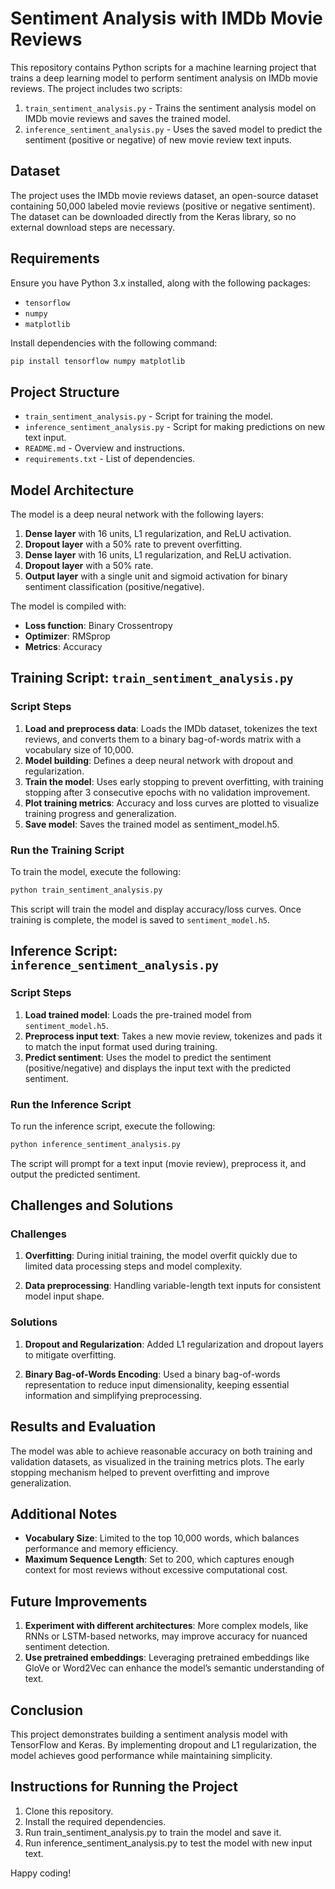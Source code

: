 # Sentiment Analysis with IMDb Movie Reviews

This repository contains Python scripts for a machine learning project that trains a deep learning model to perform sentiment analysis on IMDb movie reviews. The project includes two scripts:
1. `train_sentiment_analysis.py` - Trains the sentiment analysis model on IMDb movie reviews and saves the trained model.
2. `inference_sentiment_analysis.py` - Uses the saved model to predict the sentiment (positive or negative) of new movie review text inputs.

## Dataset

The project uses the IMDb movie reviews dataset, an open-source dataset containing 50,000 labeled movie reviews (positive or negative sentiment). The dataset can be downloaded directly from the Keras library, so no external download steps are necessary.

## Requirements

Ensure you have Python 3.x installed, along with the following packages:
- `tensorflow`
- `numpy`
- `matplotlib`

Install dependencies with the following command:
```bash
pip install tensorflow numpy matplotlib
```

## Project Structure

- `train_sentiment_analysis.py` - Script for training the model.
- `inference_sentiment_analysis.py` - Script for making predictions on new text input.
- `README.md` - Overview and instructions.
- `requirements.txt` - List of dependencies.

## Model Architecture

The model is a deep neural network with the following layers:
1. **Dense layer** with 16 units, L1 regularization, and ReLU activation.
2. **Dropout layer** with a 50% rate to prevent overfitting.
3. **Dense layer** with 16 units, L1 regularization, and ReLU activation.
4. **Dropout layer** with a 50% rate.
5. **Output layer** with a single unit and sigmoid activation for binary sentiment classification (positive/negative).

The model is compiled with:
- **Loss function**: Binary Crossentropy
- **Optimizer**: RMSprop
- **Metrics**: Accuracy

## Training Script: `train_sentiment_analysis.py`

### Script Steps
1. **Load and preprocess data**: Loads the IMDb dataset, tokenizes the text reviews, and converts them to a binary bag-of-words matrix with a vocabulary size of 10,000.
2. **Model building**: Defines a deep neural network with dropout and regularization.
3. **Train the model**: Uses early stopping to prevent overfitting, with training stopping after 3 consecutive epochs with no validation improvement.
4. **Plot training metrics**: Accuracy and loss curves are plotted to visualize training progress and generalization.
5. **Save model**: Saves the trained model as sentiment_model.h5.

### Run the Training Script
To train the model, execute the following:
```bash
python train_sentiment_analysis.py
```
This script will train the model and display accuracy/loss curves. Once training is complete, the model is saved to `sentiment_model.h5`.

## Inference Script: `inference_sentiment_analysis.py`
### Script Steps
1. **Load trained model**: Loads the pre-trained model from `sentiment_model.h5`.
2. **Preprocess input text**: Takes a new movie review, tokenizes and pads it to match the input format used during training.
3. **Predict sentiment**: Uses the model to predict the sentiment (positive/negative) and displays the input text with the predicted sentiment.

### Run the Inference Script
To run the inference script, execute the following:
```bash
python inference_sentiment_analysis.py
```
The script will prompt for a text input (movie review), preprocess it, and output the predicted sentiment.

## Challenges and Solutions
### Challenges
1. **Overfitting**: During initial training, the model overfit quickly due to limited data processing steps and model complexity.

2. **Data preprocessing**: Handling variable-length text inputs for consistent model input shape.

### Solutions
1. **Dropout and Regularization**: Added L1 regularization and dropout layers to mitigate overfitting.

2. **Binary Bag-of-Words Encoding**: Used a binary bag-of-words representation to reduce input dimensionality, keeping essential information and simplifying preprocessing.


## Results and Evaluation
The model was able to achieve reasonable accuracy on both training and validation datasets, as visualized in the training metrics plots. The early stopping mechanism helped to prevent overfitting and improve generalization.

## Additional Notes
- **Vocabulary Size**: Limited to the top 10,000 words, which balances performance and memory efficiency.
- **Maximum Sequence Length**: Set to 200, which captures enough context for most reviews without excessive computational cost.

## Future Improvements
1. **Experiment with different architectures**: More complex models, like RNNs or LSTM-based networks, may improve accuracy for nuanced sentiment detection.
2. **Use pretrained embeddings**: Leveraging pretrained embeddings like GloVe or Word2Vec can enhance the model’s semantic understanding of text.

## Conclusion
This project demonstrates building a sentiment analysis model with TensorFlow and Keras. By implementing dropout and L1 regularization, the model achieves good performance while maintaining simplicity.

## Instructions for Running the Project
1. Clone this repository.
2. Install the required dependencies.
3. Run train_sentiment_analysis.py to train the model and save it.
4. Run inference_sentiment_analysis.py to test the model with new input text.

Happy coding!